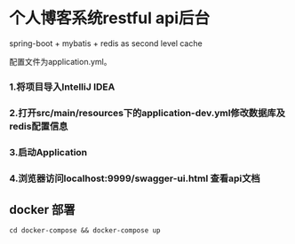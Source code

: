 # 个人博客系统restful api后台
spring-boot + mybatis + redis as second level cache



配置文件为application.yml。
### 1.将项目导入IntelliJ IDEA
### 2.打开src/main/resources下的application-dev.yml修改数据库及redis配置信息
### 3.启动Application
### 4.浏览器访问localhost:9999/swagger-ui.html 查看api文档

## docker 部署
```
cd docker-compose && docker-compose up
```